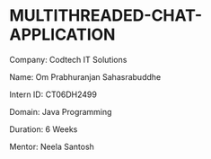 # MULTITHREADED-CHAT-APPLICATION
Company: Codtech IT Solutions

Name: Om Prabhuranjan Sahasrabuddhe

Intern ID: CT06DH2499

Domain: Java Programming

Duration: 6 Weeks

Mentor: Neela Santosh

